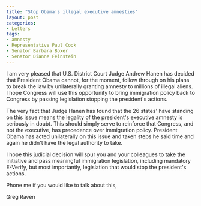```yaml
---
title: "Stop Obama's illegal executive amnesties"
layout: post
categories:
- Letters
tags:
- amnesty
- Representative Paul Cook
- Senator Barbara Boxer
- Senator Dianne Feinstein
---
```


I am very pleased that U.S. District Court Judge Andrew Hanen has decided that President Obama cannot, for the moment, follow through on his plans to break the law by unilaterally granting amnesty to millions of illegal aliens. I hope Congress will use this opportunity to bring immigration policy back to Congress by passing legislation stopping the president's actions.

The very fact that Judge Hanen has found that the 26 states' have standing on this issue means the legality of the president's executive amnesty is seriously in doubt. This should simply serve to reinforce that Congress, and not the executive, has precedence over immigration policy. President Obama has acted unilaterally on this issue and taken steps he said time and again he didn't have the legal authority to take.

I hope this judicial decision will spur you and your colleagues to take the initiative and pass meaningful immigration legislation, including mandatory E-Verify, but most importantly, legislation that would stop the president's actions.

Phone me if you would like to talk about this,

Greg Raven